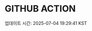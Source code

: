 # GITHUB ACTION
  <!-- START_UPDATED_TIME -->
  업데이트 시간: 2025-07-04 19:29:41 KST
  <!-- END_UPDATED_TIME -->
